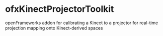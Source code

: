 ofxKinectProjectorToolkit
=========================

openFrameworks addon for calibrating a Kinect to a projector for real-time projection mapping onto Kinect-derived spaces
